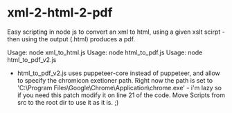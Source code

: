 # xml-2-html-2-pdf
Easy scripting in node js to convert an xml to html, using a given xslt scirpt - then using the output (.html) produces a pdf.

Usage: node xml_to_html.js <xmlFilePath> <xsltFilePath> <htmlPath>
Usage: node html_to_pdf.js <htmlFilePath> <pdfFilePath>
Usage: node html_to_pdf_v2.js <htmlFilePath> <pdfFilePath>
* html_to_pdf_v2.js uses puppeteer-core instead of puppeteer, and allow to specify the chromicon exetioner path.
  Right now the path is set to 'C:\\Program Files\\Google\\Chrome\\Application\\chrome.exe' - i'm lazy so if you need this patch modify it on line 21 of the code.
Move Scripts from src to the root dir to use it as it is. ;)